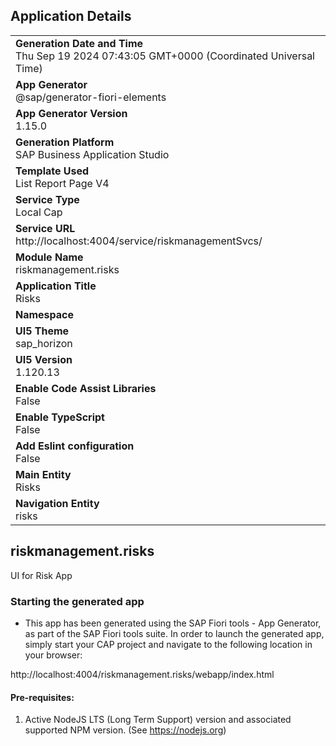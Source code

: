 ## Application Details
|               |
| ------------- |
|**Generation Date and Time**<br>Thu Sep 19 2024 07:43:05 GMT+0000 (Coordinated Universal Time)|
|**App Generator**<br>@sap/generator-fiori-elements|
|**App Generator Version**<br>1.15.0|
|**Generation Platform**<br>SAP Business Application Studio|
|**Template Used**<br>List Report Page V4|
|**Service Type**<br>Local Cap|
|**Service URL**<br>http://localhost:4004/service/riskmanagementSvcs/|
|**Module Name**<br>riskmanagement.risks|
|**Application Title**<br>Risks|
|**Namespace**<br>|
|**UI5 Theme**<br>sap_horizon|
|**UI5 Version**<br>1.120.13|
|**Enable Code Assist Libraries**<br>False|
|**Enable TypeScript**<br>False|
|**Add Eslint configuration**<br>False|
|**Main Entity**<br>Risks|
|**Navigation Entity**<br>risks|

## riskmanagement.risks

UI for Risk App

### Starting the generated app

-   This app has been generated using the SAP Fiori tools - App Generator, as part of the SAP Fiori tools suite.  In order to launch the generated app, simply start your CAP project and navigate to the following location in your browser:

http://localhost:4004/riskmanagement.risks/webapp/index.html

#### Pre-requisites:

1. Active NodeJS LTS (Long Term Support) version and associated supported NPM version.  (See https://nodejs.org)


